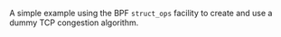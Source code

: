 A simple example using the BPF `struct_ops` facility to create and use a dummy
TCP congestion algorithm.
